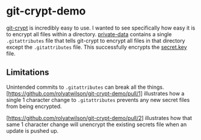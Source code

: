 # git-crypt-demo
[git-crypt](https://github.com/AGWA/git-crypt) is incredibly easy to use.
I wanted to see specifically how easy it is to encrypt all files within a directory.
[private-data](private-data) contains a single `.gitattributes` file that tells git-crypt to encrypt all files in that directory except the `.gitattributes` file.
This successfully encrypts the [secret.key](https://github.com/rolyatwilson/git-crypt-demo/blob/master/private-data/secret.key) file.

## Limitations
Unintended commits to `.gitattributes` can break all the things.
[https://github.com/rolyatwilson/git-crypt-demo/pull/1] illustrates how a single 1 character change to `.gitattributes` prevents any new secret files from being encrypted.

[https://github.com/rolyatwilson/git-crypt-demo/pull/2] illustrates how that same 1 character change will unencrypt the existing secrets file when an update is pushed up.
